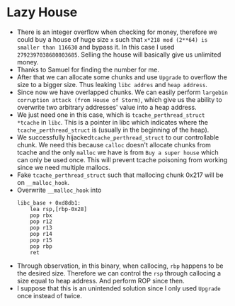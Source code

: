 # Lazy House
* There is an integer overflow when checking for money, therefore we could buy a house of huge size `x` such that `x*218 mod (2**64) is smaller than 116630` and bypass it. In this case I used `2792397038680803685`. Selling the house will basically give us unlimited money.
* Thanks to Samuel for finding the number for me.
* After that we can allocate some chunks and use `Upgrade` to overflow the size to a bigger size. Thus leaking `libc addres` and `heap address`.
* Since now we have overlapped chunks. We can easily perform `largebin corruption attack (from House of Storm)`, which give us the ability to overwrite two arbitrary addresses' value into a heap address.
* We just need one in this case, which is `tcache_perthread_struct *tcache` in `libc`. This is a pointer in libc which indicates where the `tcache_perthread_struct` is (usually in the beginning of the heap).
* We successfully hijacked`tcache_perthread_struct` to our controllable chunk. We need this because `calloc` doesn't allocate chunks from tcache and the only `malloc` we have is from `Buy a super house` which can only be used once. This will prevent tcache poisoning from working since we need multiple mallocs.
* Fake `tcache_perthread_struct` such that mallocing chunk 0x217 will be on `__malloc_hook`.
* Overwrite `__malloc_hook` into
    ```
    libc_base + 0xd8db1:
        lea rsp,[rbp-0x28]
        pop rbx
        pop r12
        pop r13
        pop r14
        pop r15
        pop rbp
        ret
    ```
* Through observation, in this binary, when callocing, `rbp` happens to be the desired size. Therefore we can control the `rsp` through callocing a size equal to heap address. And perform ROP since then.
* I suppose that this is an unintended solution since I only used `Upgrade` once instead of twice.
